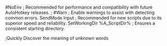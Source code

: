 #NoEnv  ; Recommended for performance and compatibility with future AutoHotkey releases.
; #Warn  ; Enable warnings to assist with detecting common errors.
SendMode Input  ; Recommended for new scripts due to its superior speed and reliability.
SetWorkingDir %A_ScriptDir%  ; Ensures a consistent starting directory.

;Quickly Discover the meaning of unknown words 
<!g::
send, ^c
sleep 100
Run, http://www.google.com/search?q=%clipboard%

return



<!f::
Send, Entschuldigung

return



<!+f::
Send, Entschuldigen 

return


<!e::
Send, é

return

<!h::
Send, herzlichen Glückwunsch
return

<!s::
Send, ß

return

<!u::
Send, ü

return

<!a::
Send, ä

return

<!o::
Send, ö

return



<!+4::
Send, €

return


<!+o::
Send, Ö

return

<!+u::
Send, Ü

return

<!+a::
Send, Ä

return
